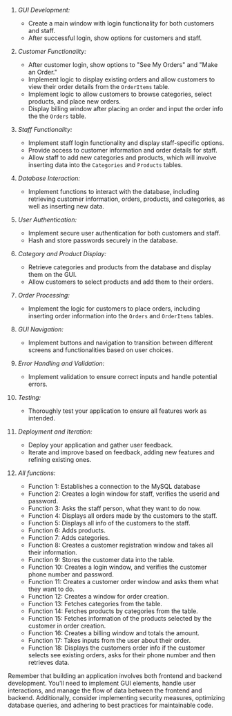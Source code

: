 1. *GUI Development:*

   - Create a main window with login functionality for both customers and staff.
   - After successful login, show options for customers and staff.

2. *Customer Functionality:*

   - After customer login, show options to "See My Orders" and "Make an Order."
   - Implement logic to display existing orders and allow customers to view their order details from the `OrderItems` table.
   - Implement logic to allow customers to browse categories, select products, and place new orders.
   - Display billing window after placing an order and input the order info the the `Orders` table.

3. *Staff Functionality:*

   - Implement staff login functionality and display staff-specific options.
   - Provide access to customer information and order details for staff.
   - Allow staff to add new categories and products, which will involve inserting data into the `Categories` and `Products` tables.

4. *Database Interaction:*

   - Implement functions to interact with the database, including retrieving customer information, orders, products, and categories, as well as inserting new data.

5. *User Authentication:*

   - Implement secure user authentication for both customers and staff.
   - Hash and store passwords securely in the database.

6. *Category and Product Display:*

   - Retrieve categories and products from the database and display them on the GUI.
   - Allow customers to select products and add them to their orders.

7. *Order Processing:*

   - Implement the logic for customers to place orders, including inserting order information into the `Orders` and `OrderItems` tables.

8. *GUI Navigation:*

   - Implement buttons and navigation to transition between different screens and functionalities based on user choices.

9. *Error Handling and Validation:*

   - Implement validation to ensure correct inputs and handle potential errors.

10. *Testing:*

    - Thoroughly test your application to ensure all features work as intended.

11. *Deployment and Iteration:*

    - Deploy your application and gather user feedback.
    - Iterate and improve based on feedback, adding new features and refining existing ones.

12. *All functions:*

    - Function 1: Establishes a connection to the MySQL database
    - Function 2: Creates a login window for staff, verifies the userid and password.
    - Function 3: Asks the staff person, what they want to do now.
    - Function 4: Displays all orders made by the customers to the staff.
    - Function 5: Displays all info of the customers to the staff.
    - Function 6: Adds products.
    - Function 7: Adds categories.
    - Function 8: Creates a customer registration window and takes all their information.
    - Function 9: Stores the customer data into the table.
    - Function 10: Creates a login window, and verifies the customer phone number and password.
    - Function 11: Creates a customer order window and asks them what they want to do.
    - Function 12: Creates a window for order creation.
    - Function 13: Fetches categories from the table.
    - Function 14: Fetches products by categories from the table.
    - Function 15: Fetches information of the products selected by the customer in order creation.
    - Function 16: Creates a billing window and totals the amount.
    - Function 17: Takes inputs from the user about their order.
    - Function 18: Displays the customers order info if the customer selects see existing orders, asks for their phone number and then retrieves data.

Remember that building an application involves both frontend and backend development. You'll need to implement GUI elements, handle user interactions, and manage the flow of data between the frontend and backend. Additionally, consider implementing security measures, optimizing database queries, and adhering to best practices for maintainable code.
